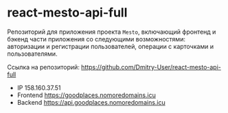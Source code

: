 # react-mesto-api-full

Репозиторий для приложения проекта `Mesto`, включающий фронтенд и бэкенд части приложения со следующими возможностями: авторизации и регистрации пользователей, операции с карточками и пользователями.

Ссылка на репозиторий: https://github.com/Dmitry-User/react-mesto-api-full

- IP 158.160.37.51
- Frontend https://goodplaces.nomoredomains.icu
- Backend https://api.goodplaces.nomoredomains.icu
